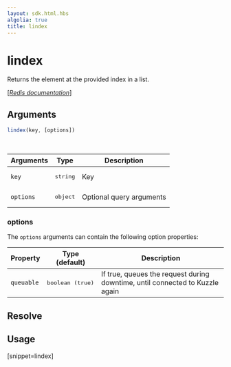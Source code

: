 ```yaml
---
layout: sdk.html.hbs
algolia: true
title: lindex
---
```


# lindex


Returns the element at the provided index in a list.

[[_Redis documentation_]](https://redis.io/commands/lindex)

## Arguments

```js
lindex(key, [options])

```

<br/>

| Arguments    | Type    | Description |
|--------------|---------|-------------|
| `key` | <pre>string</pre> | Key |
| ``options`` | <pre>object</pre> | Optional query arguments |

### options

The `options` arguments can contain the following option properties:

| Property   | Type (default)   | Description                       |
| ---------- | ------- | --------------------------------- |
| `queuable` | <pre>boolean (true)</pre> | If true, queues the request during downtime, until connected to Kuzzle again |

## Resolve

## Usage

[snippet=lindex]
